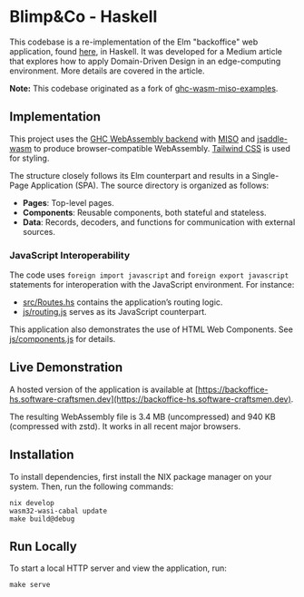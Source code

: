 # Blimp&Co - Haskell

This codebase is a re-implementation of the Elm "backoffice" web application, found [here](https://github.com/nielsbergsma/blimp_co_elm/tree/main/frontend/backoffice), in Haskell. It was developed for a Medium article that explores how to apply Domain-Driven Design in an edge-computing environment. More details are covered in the article.

**Note:** This codebase originated as a fork of [ghc-wasm-miso-examples](https://github.com/tweag/ghc-wasm-miso-examples).

## Implementation

This project uses the [GHC WebAssembly backend](https://www.tweag.io/blog/2022-11-22-wasm-backend-merged-in-ghc/) with [MISO](https://haskell-miso.org/) and [jsaddle-wasm](https://github.com/amesgen/jsaddle-wasm) to produce browser-compatible WebAssembly. [Tailwind CSS](https://tailwindcss.com/) is used for styling.

The structure closely follows its Elm counterpart and results in a Single-Page Application (SPA). The source directory is organized as follows:

- **Pages**: Top-level pages.
- **Components**: Reusable components, both stateful and stateless.
- **Data**: Records, decoders, and functions for communication with external sources.

### JavaScript Interoperability

The code uses `foreign import javascript` and `foreign export javascript` statements for interoperation with the JavaScript environment. For instance:

- [src/Routes.hs](src/Routes.hs) contains the application’s routing logic.
- [js/routing.js](js/routing.js) serves as its JavaScript counterpart.

This application also demonstrates the use of HTML Web Components. See [js/components.js](js/components.js) for details.

## Live Demonstration

A hosted version of the application is available at [https://backoffice-hs.software-craftsmen.dev](https://backoffice-hs.software-craftsmen.dev).

The resulting WebAssembly file is 3.4 MB (uncompressed) and 940 KB (compressed with zstd). It works in all recent major browsers.

## Installation

To install dependencies, first install the NIX package manager on your system. Then, run the following commands:

```shell
nix develop
wasm32-wasi-cabal update
make build@debug
```

## Run Locally

To start a local HTTP server and view the application, run:

```shell
make serve
```
